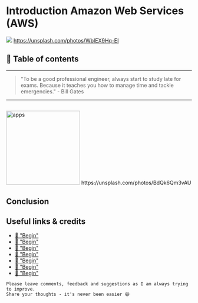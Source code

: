 # Introduction Amazon Web Services (AWS)

[<img src="https://images.unsplash.com/photo-1484157737210-f58966446e05?dpr=2&auto=format&fit=crop&w=767&h=508&q=80&cs=tinysrgb&crop=">](https://unsplash.com/photos/WbIEX9Hq-EI) https://unsplash.com/photos/WbIEX9Hq-EI




## 📄 Table of contents



---

>"To be a good professional engineer, always start to study late for exams. Because it teaches you how to manage time and tackle emergencies." - Bill Gates

---


##
##



####


<img src="https://images.unsplash.com/photo-1455735459330-969b65c65b1c?dpr=2&auto=format&fit=crop&w=767&h=510&q=80&cs=tinysrgb&crop=" alt="apps" height="200"/>
https://unsplash.com/photos/BdQk6Qm3vAU

## Conclusion





## Useful links & credits
- [📄 "Begin"](afgafgadgads)
- [📄 "Begin"](afgafgadgads)
- [📄 "Begin"](afgafgadgads)
- [📄 "Begin"](afgafgadgads)
- [📄 "Begin"](afgafgadgads)
- [📄 "Begin"](afgafgadgads)
- [📄 "Begin"](afgafgadgads)

```
Please leave comments, feedback and suggestions as I am always trying to improve.
Share your thoughts - it's never been easier 😄
```

<!-- Written by Daniel Deutsch (deudan1010@gmail.com) -->
